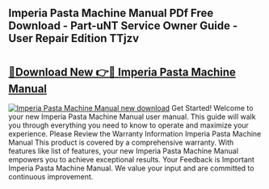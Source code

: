 ## Imperia Pasta Machine Manual PDf Free Download - Part-uNT Service Owner Guide - User Repair Edition TTjzv

# <h2><a href="http://bc2500.oget.top/?id=Imperia+Pasta+Machine+Manual">🔗Download New 👉🔴 Imperia Pasta Machine Manual</a></h2>

[![Imperia Pasta Machine Manual new download](https://i.imgur.com/5g1atiW.png)](http://bc2500.oget.top/?id=Imperia+Pasta+Machine+Manual)
Get Started! Welcome to your new Imperia Pasta Machine Manual user manual. This guide will walk you through everything you need to know to operate and maximize your experience. Please Review the Warranty Information Imperia Pasta Machine Manual This product is covered by a comprehensive warranty. With features like list of features, your new Imperia Pasta Machine Manual empowers you to achieve exceptional results. Your Feedback is Important Imperia Pasta Machine Manual. We value your input and are committed to continuous improvement.
